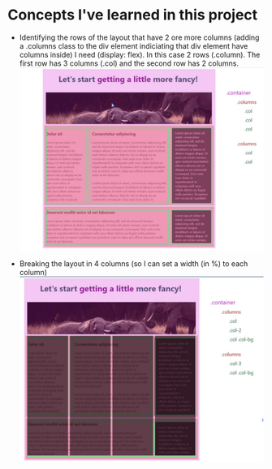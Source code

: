 # Concepts I've learned in this project

- Identifying the rows of the layout that have 2 ore more columns (adding a .columns class to the div element indiciating that div element have columns inside) I need (display: flex). In this case 2 rows (.column). The first row has 3 columns (.col) and the second row has 2 columns. 
![](images/screenshot1.png)

- Breaking the layout in 4 columns (so I can set a width (in %) to each column)
![](images/screenshot2.png)
